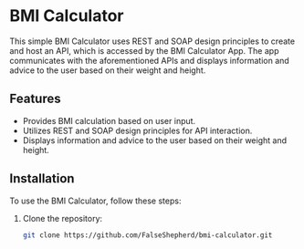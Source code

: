 # BMI Calculator

This simple BMI Calculator uses REST and SOAP design principles to create and host an API, which is accessed by the BMI Calculator App. The app communicates with the aforementioned APIs and displays information and advice to the user based on their weight and height.

## Features

- Provides BMI calculation based on user input.
- Utilizes REST and SOAP design principles for API interaction.
- Displays information and advice to the user based on their weight and height.

## Installation

To use the BMI Calculator, follow these steps:

1. Clone the repository:

   ```bash
   git clone https://github.com/FalseShepherd/bmi-calculator.git
